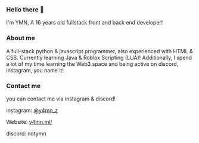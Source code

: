 ### Hello there 👋
I'm YMN, A 16 years old fullstack front and back end developer!

### About me
A full-stack python & javascript programmer, also experienced with HTML & CSS. Currently learning Java & Roblox Scripting (LUA)!
Additionally, I spend a lot of my time learning the Web3 space and being active on discord, instagram, you name it!

### Contact me
you can contact me via instagram & discord!

instagram: [@y4mn_z](https://instagram.com/y4mn_z)

Website: [y4mn.ml/](https://y4mn.netlify.app/)

discord: notymn

